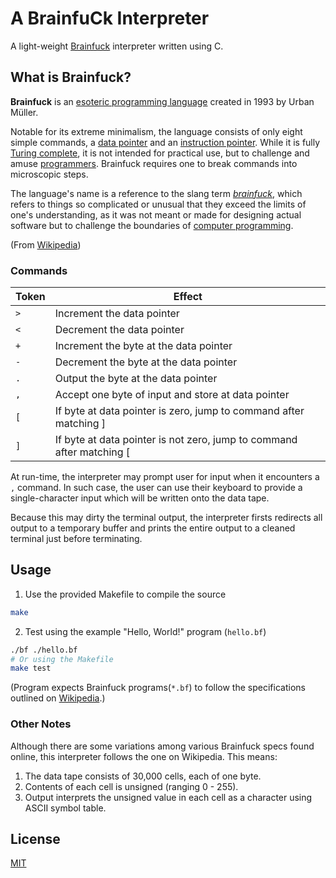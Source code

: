 
# A BrainfuCk Interpreter
A light-weight [Brainfuck](https://en.wikipedia.org/wiki/Brainfuck) interpreter written using C.


## What is Brainfuck?

**Brainfuck** is an [esoteric programming language](https://en.wikipedia.org/wiki/Esoteric_programming_language "Esoteric programming language") created in 1993 by Urban Müller.

Notable for its extreme minimalism, the language consists of only eight simple commands, a [data pointer](https://en.wikipedia.org/wiki/Data_pointer "Data pointer") and an [instruction pointer](https://en.wikipedia.org/wiki/Instruction_pointer "Instruction pointer"). While it is fully [Turing complete](https://en.wikipedia.org/wiki/Turing_completeness "Turing completeness"), it is not intended for practical use, but to challenge and amuse [programmers](https://en.wikipedia.org/wiki/Programmers "Programmers"). Brainfuck requires one to break commands into microscopic steps.

The language's name is a reference to the slang term *[brainfuck](https://en.wiktionary.org/wiki/brainfuck "wikt:brainfuck")*, which refers to things so complicated or unusual that they exceed the limits of one's understanding, as it was not meant or made for designing actual software but to challenge the boundaries of [computer programming](https://en.wikipedia.org/wiki/Computer_programming "Computer programming").


(From [Wikipedia](https://en.wikipedia.org/wiki/Brainfuck))

### Commands

| Token | Effect                                                                |
| ----- | --------------------------------------------------------------------- |
| `>`   | Increment the data pointer                                            |
| `<`   | Decrement the data pointer                                            |
| `+`   | Increment the byte at the data pointer                                |
| `-`   | Decrement the byte at the data pointer                                |
| `.`   | Output the byte at the data pointer                                   |
| `,`   | Accept one byte of input and store at data pointer                    |
| `[`   | If byte at data pointer is zero, jump to command after matching ]     |
| `]`   | If byte at data pointer is not zero, jump to command after matching [ |

At run-time, the interpreter may prompt user for input when it encounters a `,` command. In such case, the user can use their keyboard to provide a single-character input which will be written onto the data tape.

Because this may dirty the terminal output, the interpreter firsts redirects all output to a temporary buffer and prints the entire output to a cleaned terminal just before terminating.
## Usage

1. Use the provided Makefile to compile the source
```sh
make
```
2. Test using the example "Hello, World!" program (`hello.bf`)
```sh
./bf ./hello.bf
# Or using the Makefile
make test
```

(Program expects Brainfuck programs(`*.bf`) to follow the specifications outlined on [Wikipedia](https://en.wikipedia.org/wiki/Brainfuck).)

### Other Notes
Although there are some variations among various Brainfuck specs found online, this interpreter follows the one on Wikipedia. This means:
1. The data tape consists of 30,000 cells, each of one byte.
2. Contents of each cell is unsigned (ranging 0 - 255).
3. Output interprets the unsigned value in each cell as a character using ASCII symbol table.
## License

[MIT](https://choosealicense.com/licenses/mit/)

